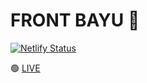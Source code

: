 # FRONT BAYU 📸

[![Netlify Status](https://api.netlify.com/api/v1/badges/dceda931-da15-4288-b042-1ad7fc5078e9/deploy-status)](https://app.netlify.com/sites/resplendent-gingersnap-f9228c/deploys)

🟢 [LIVE](https://resplendent-gingersnap-f9228c.netlify.app/)
